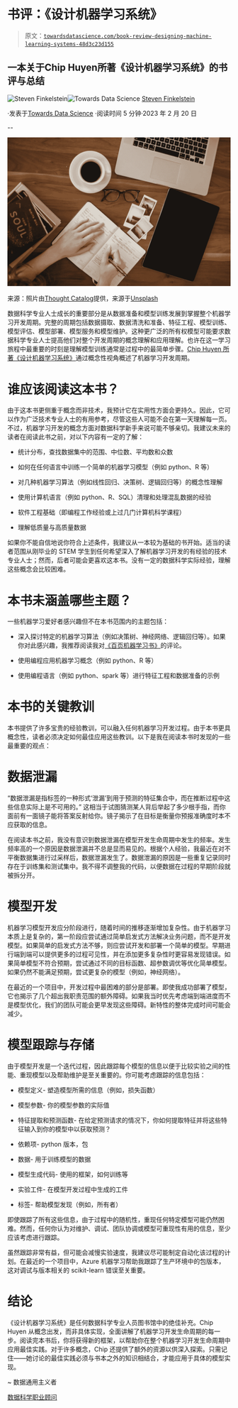 # 书评：《设计机器学习系统》

> 原文：[`towardsdatascience.com/book-review-designing-machine-learning-systems-48d3c23d155`](https://towardsdatascience.com/book-review-designing-machine-learning-systems-48d3c23d155)

## 一本关于**Chip Huyen**所著《设计机器学习系统》的书评与总结

[](https://thedatageneralist.medium.com/?source=post_page-----48d3c23d155--------------------------------)![Steven Finkelstein](https://thedatageneralist.medium.com/?source=post_page-----48d3c23d155--------------------------------)[](https://towardsdatascience.com/?source=post_page-----48d3c23d155--------------------------------)![Towards Data Science](https://towardsdatascience.com/?source=post_page-----48d3c23d155--------------------------------) [Steven Finkelstein](https://thedatageneralist.medium.com/?source=post_page-----48d3c23d155--------------------------------)

·发表于[Towards Data Science](https://towardsdatascience.com/?source=post_page-----48d3c23d155--------------------------------) ·阅读时间 5 分钟·2023 年 2 月 20 日

--

![](img/a2eadf72cdcfcf0c4cb26bc877f2ad0b.png)

来源：照片由[Thought Catalog](https://unsplash.com/@thoughtcatalog?utm_source=unsplash&utm_medium=referral&utm_content=creditCopyText)提供，来源于[Unsplash](https://unsplash.com/s/photos/tech-book?utm_source=unsplash&utm_medium=referral&utm_content=creditCopyText)

数据科学专业人士成长的重要部分是从数据准备和模型训练发展到掌握整个机器学习开发周期。完整的周期包括数据摄取、数据清洗和准备、特征工程、模型训练、模型评估、模型部署、模型服务和模型维护。这种更广泛的所有权模型可能要求数据科学专业人士提高他们对整个开发周期的概念理解和应用理解。也许在这一学习旅程中最重要的时刻是理解模型训练通常是过程中的最简单步骤。[Chip Huyen 所著《设计机器学习系统》](https://learning.oreilly.com/library/view/designing-machine-learning/9781098107956/)通过概念性视角概述了机器学习开发周期。

# 谁应该阅读这本书？

由于这本书更侧重于概念而非技术，我预计它在实用性方面会更持久。因此，它可以作为广泛技术专业人士的有用参考，尽管这些人可能不会在第一天理解每一页。不过，机器学习开发的概念方面对数据科学新手来说可能不够亲切。我建议未来的读者在阅读此书之前，对以下内容有一定的了解：

+   统计分布，查找数据集中的范围、中位数、平均数和众数

+   如何在任何语言中训练一个简单的机器学习模型（例如 python、R 等）

+   对几种机器学习算法（例如线性回归、决策树、逻辑回归等）的概念性理解

+   使用计算机语言（例如 python、R、SQL）清理和处理混乱数据的经验

+   软件工程基础（即编程工作经验或上过几门计算机科学课程）

+   理解低质量与高质量数据

如果你不能自信地说你符合上述条件，我建议从一本较为基础的书开始。适当的读者范围从刚毕业的 STEM 学生到任何希望深入了解机器学习开发的有经验的技术专业人士；然而，后者可能会更喜欢这本书。没有一定的数据科学实际经验，理解这些概念会比较困难。

# 本书未涵盖哪些主题？

一些机器学习爱好者感兴趣但不在本书范围内的主题包括：

+   深入探讨特定的机器学习算法（例如决策树、神经网络、逻辑回归等）。如果你对此感兴趣，我推荐阅读我对[《百页机器学习书》](https://thedatageneralist.com/book-review-the-hundred-page-machine-learning-book/)的评论。

+   使用编程应用机器学习概念（例如 python、R 等）

+   使用编程语言（例如 python、spark 等）进行特征工程和数据准备的示例

# 本书的关键教训

本书提供了许多宝贵的经验教训，可以融入任何机器学习开发过程。由于本书更具概念性，读者必须决定如何最佳应用这些教训。以下是我在阅读本书时发现的一些最重要的观点：

# 数据泄漏

“数据泄漏是指标签的一种形式‘泄漏’到用于预测的特征集合中，而在推断过程中这些信息实际上是不可用的。” 这相当于试图猜测某人背后举起了多少根手指，而你面前有一面镜子能将答案反射给你。镜子揭示了在目标是衡量你预报准确度时本不应获取的信息。

在阅读本书之前，我没有意识到数据泄漏在模型开发生命周期中发生的频率。发生频率高的一个原因是数据泄漏并不总是显而易见的。根据个人经验，我最近在对不平衡数据集进行过采样后，数据泄漏发生了。数据泄漏的原因是一些重复记录同时存在于训练集和测试集中。我不得不调整我的代码，以便数据在过程的早期阶段就被拆分开。

# 模型开发

机器学习模型开发应分阶段进行，随着时间的推移逐渐增加复杂性。由于机器学习本质上是复杂的，第一阶段应尝试通过简单启发式方法解决业务问题，而不是开发模型。如果简单的启发式方法不够，则应尝试开发和部署一个简单的模型。早期进行端到端可以提供更多的过程可见性，并在添加更多复杂性时更容易发现错误。如果简单模型不符合预期，尝试通过不同的目标函数、超参数调优等优化简单模型。如果仍然不能满足预期，尝试更复杂的模型（例如，神经网络）。

在最近的一个项目中，开发过程中最困难的部分是部署。即使我成功部署了模型，它也揭示了几个超出我职责范围的额外障碍。如果我当时优先考虑端到端进度而不是模型优化，我们的团队可能会更早发现这些障碍。新特性的整体完成时间可能会减少。

# 模型跟踪与存储

由于模型开发是一个迭代过程，因此跟踪每个模型的信息以便于比较实验之间的性能、重现模型以及帮助维护是至关重要的。你可能考虑跟踪的信息包括：

+   模型定义- 塑造模型所需的信息（例如，损失函数）

+   模型参数- 你的模型参数的实际值

+   特征提取和预测函数- 在给定预测请求的情况下，你如何提取特征并将这些特征输入到你的模型中以获取预测？

+   依赖项- python 版本，包

+   数据- 用于训练模型的数据

+   模型生成代码- 使用的框架，如何训练等

+   实验工件- 在模型开发过程中生成的工件

+   标签- 帮助模型发现（例如，所有者）

即使跟踪了所有这些信息，由于过程中的随机性，重现任何特定模型可能仍然困难。然而，任何你认为对维护、调试、团队协调或模型可重现性有用的信息，至少应该考虑进行跟踪。

虽然跟踪非常有益，但可能会减慢实验速度，我建议尽可能制定自动化该过程的计划。在最近的一个项目中，Azure 机器学习帮助我跟踪了生产环境中的包版本，这对调试与版本相关的 scikit-learn 错误至关重要。

# 结论

《设计机器学习系统》是任何数据科学专业人员图书馆中的绝佳补充。Chip Huyen 从概念出发，而非具体实现，全面讲解了机器学习开发生命周期的每一步。阅读完本书后，你将获得新的框架，以帮助你在整个机器学习开发生命周期中应用最佳实践。对于许多概念，Chip 还提供了额外的资源以供深入探索。只需记住——她讨论的最佳实践必须与书本之外的知识相结合，才能应用于具体的模型实现。

~ 数据通用主义者

[数据科学职业顾问](https://thedatageneralist.com/career-advisor/)

